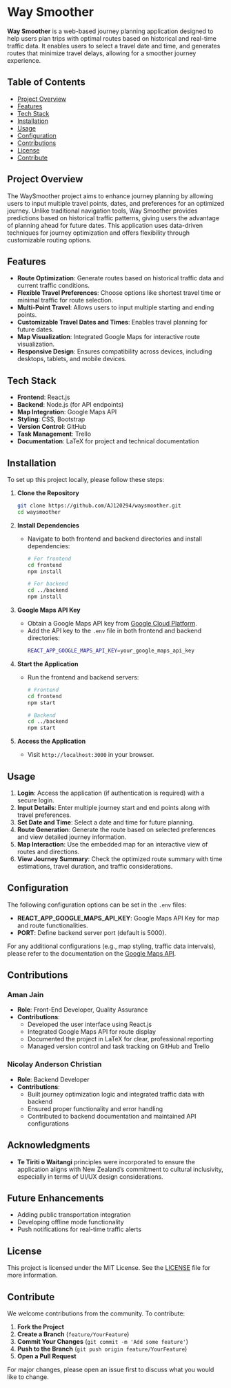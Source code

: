 # Way Smoother

**Way Smoother** is a web-based journey planning application designed to help users plan trips with optimal routes based on historical and real-time traffic data. It enables users to select a travel date and time, and generates routes that minimize travel delays, allowing for a smoother journey experience. 

## Table of Contents
- [Project Overview](#project-overview)
- [Features](#features)
- [Tech Stack](#tech-stack)
- [Installation](#installation)
- [Usage](#usage)
- [Configuration](#configuration)
- [Contributions](#contributions)
- [License](#license)
- [Contribute](#contribute)

## Project Overview
The WaySmoother project aims to enhance journey planning by allowing users to input multiple travel points, dates, and preferences for an optimized journey. Unlike traditional navigation tools, Way Smoother provides predictions based on historical traffic patterns, giving users the advantage of planning ahead for future dates. This application uses data-driven techniques for journey optimization and offers flexibility through customizable routing options.

## Features
- **Route Optimization**: Generate routes based on historical traffic data and current traffic conditions.
- **Flexible Travel Preferences**: Choose options like shortest travel time or minimal traffic for route selection.
- **Multi-Point Travel**: Allows users to input multiple starting and ending points.
- **Customizable Travel Dates and Times**: Enables travel planning for future dates.
- **Map Visualization**: Integrated Google Maps for interactive route visualization.
- **Responsive Design**: Ensures compatibility across devices, including desktops, tablets, and mobile devices.

## Tech Stack
- **Frontend**: React.js
- **Backend**: Node.js (for API endpoints)
- **Map Integration**: Google Maps API
- **Styling**: CSS, Bootstrap
- **Version Control**: GitHub
- **Task Management**: Trello
- **Documentation**: LaTeX for project and technical documentation

## Installation

To set up this project locally, please follow these steps:

1. **Clone the Repository**
   ```bash
   git clone https://github.com/AJ120294/waysmoother.git
   cd waysmoother
   ```

2. **Install Dependencies**
   - Navigate to both frontend and backend directories and install dependencies:
     ```bash
     # For frontend
     cd frontend
     npm install

     # For backend
     cd ../backend
     npm install
     ```

3. **Google Maps API Key**
   - Obtain a Google Maps API key from [Google Cloud Platform](https://console.cloud.google.com/).
   - Add the API key to the `.env` file in both frontend and backend directories:
     ```bash
     REACT_APP_GOOGLE_MAPS_API_KEY=your_google_maps_api_key
     ```

4. **Start the Application**
   - Run the frontend and backend servers:
     ```bash
     # Frontend
     cd frontend
     npm start

     # Backend
     cd ../backend
     npm start
     ```

5. **Access the Application**
   - Visit `http://localhost:3000` in your browser.

## Usage
1. **Login**: Access the application (if authentication is required) with a secure login.
2. **Input Details**: Enter multiple journey start and end points along with travel preferences.
3. **Set Date and Time**: Select a date and time for future planning.
4. **Route Generation**: Generate the route based on selected preferences and view detailed journey information.
5. **Map Interaction**: Use the embedded map for an interactive view of routes and directions.
6. **View Journey Summary**: Check the optimized route summary with time estimations, travel duration, and traffic considerations.

## Configuration
The following configuration options can be set in the `.env` files:

- **REACT_APP_GOOGLE_MAPS_API_KEY**: Google Maps API Key for map and route functionalities.
- **PORT**: Define backend server port (default is 5000).

For any additional configurations (e.g., map styling, traffic data intervals), please refer to the documentation on the [Google Maps API](https://developers.google.com/maps/documentation/).

## Contributions

### Aman Jain
- **Role**: Front-End Developer, Quality Assurance
- **Contributions**:
  - Developed the user interface using React.js
  - Integrated Google Maps API for route display
  - Documented the project in LaTeX for clear, professional reporting
  - Managed version control and task tracking on GitHub and Trello
  
### Nicolay Anderson Christian
- **Role**: Backend Developer
- **Contributions**:
  - Built journey optimization logic and integrated traffic data with backend
  - Ensured proper functionality and error handling
  - Contributed to backend documentation and maintained API configurations

## Acknowledgments

- **Te Tiriti o Waitangi** principles were incorporated to ensure the application aligns with New Zealand’s commitment to cultural inclusivity, especially in terms of UI/UX design considerations.

## Future Enhancements

- Adding public transportation integration
- Developing offline mode functionality
- Push notifications for real-time traffic alerts

## License
This project is licensed under the MIT License. See the [LICENSE](LICENSE) file for more information.

## Contribute
We welcome contributions from the community. To contribute:

1. **Fork the Project**
2. **Create a Branch** (`feature/YourFeature`)
3. **Commit Your Changes** (`git commit -m 'Add some feature'`)
4. **Push to the Branch** (`git push origin feature/YourFeature`)
5. **Open a Pull Request**

For major changes, please open an issue first to discuss what you would like to change.
